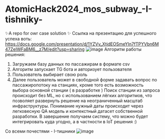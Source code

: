 # AtomicHack2024_mos_subway_-I-tishniky-
✨A repo for owr case solution ✨
Ссылка на презентацию для успешного успеха воть: https://docs.google.com/presentation/d/1YZVv_XtjdEOSmeYIn7fTPYVbn6M47ZeIWFaBM6__z7M/edit?usp=sharing
![image](https://github.com/Madjogger1202/AtomicHack2024_mos_subway_-I-tishniky-/assets/61242548/c79e700e-21d2-48f2-9a8f-f6f33aa76d89)
Алгоритм работы решения:
1) Загружаем базу данных по пассажирам в формате csv
2) Алгоритм запускает TG бота и авторизует пользователя
3) Пользователь выбирает свою роль
4) Далее пользователь может в свободной форме задавать вопрос по пассажиропотоку на станциях, кроме того есть возможность выбора основной станции ( в разработке )
Поиск станции из запроса происходит без ML, но с использованием лёгких  алгоритмов, что позволяет развернуть решение на неограниченный масштаб инфраструктуры.
Понимание нужный даты происходит через легковесную QA модель и контекстный датасет собственной разработки.
В завершение получаем систему, что можно будет интегрировать куда угодно, а в частности в IoT решения :)

Со всеми почестями - I-тишники
![image](https://github.com/Madjogger1202/AtomicHack2024_mos_subway_-I-tishniky-/assets/61242548/247998df-62e9-4a06-b590-ef63b8f9b32b)
